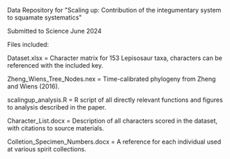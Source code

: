 Data Repository for "Scaling up: Contribution of the integumentary system to squamate systematics"

Submitted to Science June 2024

Files included:

Dataset.xlsx = Character matrix for 153 Lepisosaur taxa, characters can be referenced with the included key.

Zheng_Wiens_Tree_Nodes.nex = Time-calibrated phylogeny from Zheng and Wiens (2016).

scalingup_analysis.R = R script of all directly relevant functions and figures to analysis described in the paper.

Character_List.docx = Description of all characters scored in the dataset, with citations to source materials.

Colletion_Specimen_Numbers.docx = A reference for each individual used at various spirit collections.

